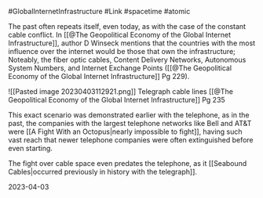 #GlobalInternetInfrastructure #Link #spacetime #atomic 

The past often repeats itself, even today, as with the case of the constant cable conflict. In [[@The Geopolitical Economy of the Global Internet Infrastructure]], author D Winseck mentions that the countries with the most influence over the internet would be those that own the infrastructure; Noteably, the fiber optic cables, Content Delivery Networks, Autonomous System Numbers, and Internet Exchange Points ([[@The Geopolitical Economy of the Global Internet Infrastructure]] Pg 229).

![[Pasted image 20230403112921.png]]
Telegraph cable lines
[[@The Geopolitical Economy of the Global Internet Infrastructure]] Pg 235

This exact scenario was demonstrated earlier with the telephone, as in the past, the companies with the largest telephone networks like Bell and AT&T were [[A Fight With an Octopus|nearly impossible to fight]], having such vast reach that newer telephone companies were often extinguished before even starting.

The fight over cable space even predates the telephone, as it [[Seabound Cables|occurred previously in history with the telegraph]].

2023-04-03